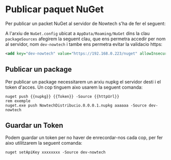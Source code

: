 # Publicar paquet NuGet

Per publicar un packet NuGet al servidor de Nowtech s'ha de fer el seguent:

A l'arxiu de `NuGet.config` ubicat a `AppData/Roaming/NuGet` dins la clau `packageSources` afegirem la seguent clau, que ens permetra accedir per nom al servidor, nom `dev-nowtech` i tambe ens permetra evitar la validacio https:

```xml
<add key="dev-nowtech" value="https://192.168.0.223/nuget" allowInsecureConnections="true" disableTLSCertificateValidation="true"/>
```

## Publicar un package

Per publicar un package necessitarem un arxiu nupkg el servidor desti i el token d'acces. Un cop tinguem aixo usarem la seguent comanda:

```batch
nuget push {{nupkg}} {{Token}} -Source {{httpUrl}}
rem exemple
nuget.exe push NowtechDistribucio.0.0.0.1.nupkg aaaaaa -Source dev-nowtech 
```

## Guardar un Token

Podem guardar un token per no haver de enrecordar-nos cada cop, per fer aixo utilitzarem la seguent comanda:

```batch
nuget setApiKey xxxxxxxx -Source dev-nowtech
```
